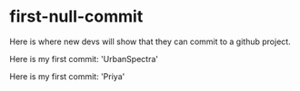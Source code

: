 first-null-commit
=================

Here is where new devs will show that they can commit to a github project.

Here is my first commit:  'UrbanSpectra'

Here is my first commit: 'Priya'